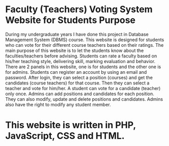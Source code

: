 # Faculty (Teachers) Voting System Website for Students Purpose
During my undergraduate years I have done this project in Database Management System (DBMS) course. This website is designed for students who can vote for their different course teachers based on their ratings. The main purpose of this website is to let the students know about the faculties/teachers before advising. Students can rate a faculty based on his/her teaching style, delivering skill, marking evaluation and behavior. There are 2 panels in this website, one is for students and the other one is for admins. Students can register an account by using an email and password. After login, they can select a position (courses) and get the candidates (course teachers) for that course. Then they can select a teacher and vote for him/her. A student can vote for a candidate (teacher) only once. Admins can add positions and candidates for each position. They can also modify, update and delete positions and candidates. Admins also have the right to modify any student member.
# This website is written in PHP, JavaScript, CSS and HTML.

